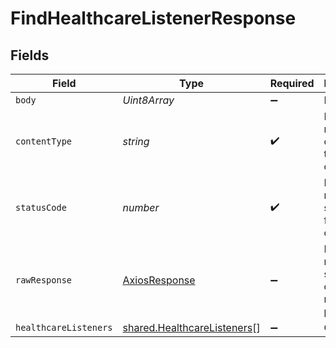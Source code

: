 # FindHealthcareListenerResponse


## Fields

| Field                                                                      | Type                                                                       | Required                                                                   | Description                                                                |
| -------------------------------------------------------------------------- | -------------------------------------------------------------------------- | -------------------------------------------------------------------------- | -------------------------------------------------------------------------- |
| `body`                                                                     | *Uint8Array*                                                               | :heavy_minus_sign:                                                         | N/A                                                                        |
| `contentType`                                                              | *string*                                                                   | :heavy_check_mark:                                                         | HTTP response content type for this operation                              |
| `statusCode`                                                               | *number*                                                                   | :heavy_check_mark:                                                         | HTTP response status code for this operation                               |
| `rawResponse`                                                              | [AxiosResponse](https://axios-http.com/docs/res_schema)                    | :heavy_minus_sign:                                                         | Raw HTTP response; suitable for custom response parsing                    |
| `healthcareListeners`                                                      | [shared.HealthcareListeners](../../models/shared/healthcarelisteners.md)[] | :heavy_minus_sign:                                                         | OK                                                                         |
